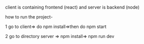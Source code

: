 

client is containing frontend (react) and server is backend (node)

how to run the project- 

1 go to client=> do npm install=>then do npm start 

2 go to directory server => npm install=> npm run dev
